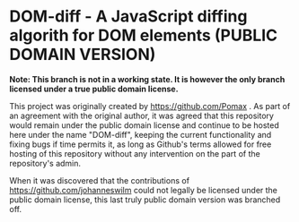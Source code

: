 # DOM-diff - A JavaScript diffing algorith for DOM elements (PUBLIC DOMAIN VERSION)

**Note: This branch is not in a working state. It is however the only branch licensed under a true public domain license.**

This project was originally created by https://github.com/Pomax . As part of an agreement with the original author, it was agreed that this repository would remain under the public domain license and continue to be hosted here under the name "DOM-diff", keeping the current functionality and fixing bugs if time permits it, as long as Github's terms allowed for free hosting of this repository without any intervention on the part of the repository's admin.

When it was discovered that the contributions of https://github.com/johanneswilm could not legally be licensed under the public domain license, this last truly public domain version was branched off.





